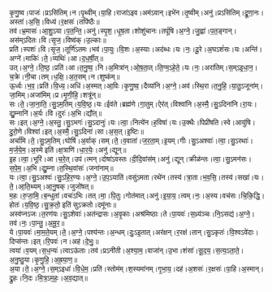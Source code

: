 

  
कृ॒णु॒ष्व।पाजः॑।प्रऽसि॑तिम्।न।पृ॒थ्वीम्।या॒हि।राजा॑ऽइव।अम॑ऽवान्।इभे॑न।तृ॒ष्वीम्।अनु॑।प्रऽसि॑तिम्।द्रू॒णा॒नः।अस्ता॑।अ॒सि॒।विध्य॑।र॒क्षसः॑।तपि॑ष्ठैः॥  
तव॑।भ्र॒मासः॑।आ॒शु॒ऽया।प॒त॒न्ति॒।अनु॑।स्पृ॒श॒।धृ॒ष॒ता।शोशु॑चानः।तपूं॑षि।अ॒ग्ने॒।जु॒ह्वा॑।प॒त॒ङ्गान्।अस॑म्ऽदितः।वि।सृ॒ज॒।विष्व॑क्।उ॒ल्काः॥  
प्रति॑।स्पशः॑।वि।सृ॒ज॒।तूर्णि॑ऽतमः।भव॑।पा॒युः।वि॒शः।अ॒स्याः।अद॑ब्धः।यः।नः॒।दू॒रे।अ॒घऽशं॑सः।यः।अन्ति॑।अग्ने॑।माकिः॑।ते॒।व्यथिः॑।आ।द॒ध॒र्षी॒त्॥  
उत्।अ॒ग्ने॒।ति॒ष्ठ॒।प्रति॑।आ।त॒नु॒ष्व॒।नि।अ॒मित्रा॑न्।ओ॒ष॒ता॒त्।ति॒ग्म॒ऽहे॒ते॒।यः।नः॒।अरा॑तिम्।स॒म्ऽइ॒धा॒न॒।च॒क्रे।नी॒चा।तम्।ध॒क्षि॒।अ॒त॒सम्।न।शुष्क॑म्॥  
ऊ॒र्ध्वः।भ॒व॒।प्रति॑।वि॒ध्य॒।अधि॑।अ॒स्मत्।आ॒विः।कृ॒णु॒ष्व॒।दैव्या॑नि।अ॒ग्ने॒।अव॑।स्थि॒रा।त॒नु॒हि॒।या॒तु॒ऽजूना॑म्।जा॒मिम्।अजा॑मिम्।प्र।मृ॒णी॒हि॒।शत्रू॑न्॥  
सः।ते॒।जा॒ना॒ति॒।सु॒ऽम॒तिम्।य॒वि॒ष्ठ॒।यः।ईव॑ते।ब्रह्म॑णे।गा॒तुम्।ऐर॑त्।विश्वा॑नि।अ॒स्मै॒।सु॒ऽदिना॑नि।रा॒यः।द्यु॒म्नानि॑।अ॒र्यः।वि।दुरः॑।अ॒भि।द्यौ॑त्॥  
सः।इत्।अ॒ग्ने॒।अ॒स्तु॒।सु॒ऽभगः॑।सु॒ऽदानुः॑।यः।त्वा॒।नित्ये॑न।ह॒विषा॑।यः।उ॒क्थैः।पिप्री॑षति।स्वे।आयु॑षि।दु॒रो॒णे।विश्वा॑।इत्।अ॒स्मै॒।सु॒ऽदिना॑।सा।अ॒स॒त्।इ॒ष्टिः॥  
अर्चा॑मि।ते॒।सु॒ऽम॒तिम्।घोषि॑।अ॒र्वाक्।सम्।ते॒।व॒वाता॑।ज॒र॒ता॒म्।इ॒यम्।गीः।सु॒ऽअश्वाः॑।त्वा॒।सु॒ऽरथाः॑।म॒र्ज॒ये॒म॒।अ॒स्मे इति॑।क्ष॒त्राणि॑।धा॒र॒येः॒।अनु॑।द्यून्॥  
इ॒ह।त्वा॒।भूरि॑।आ।च॒रे॒त्।उप॑।त्मन्।दोषा॑ऽवस्तः।दी॒दि॒वांस॑म्।अनु॑।द्यून्।क्रीळ॑न्तः।त्वा॒।सु॒ऽमन॑सः।स॒पे॒म॒।अ॒भि।द्यु॒म्ना।त॒स्थि॒वांसः॑।जना॑नाम्॥  
यः।त्वा॒।सु॒ऽअश्वः॑।सु॒ऽहि॒र॒ण्यः।अ॒ग्ने॒।उ॒प॒ऽयाति॑।वसु॑ऽमता।रथे॑न।तस्य॑।त्रा॒ता।भ॒व॒सि॒।तस्य॑।सखा॑।यः।ते॒।आ॒ति॒थ्यम्।आ॒नु॒षक्।जुजो॑षत्॥  
म॒हः।रु॒जा॒मि॒।ब॒न्धुता॑।वचः॑ऽभिः।तत्।मा॒।पि॒तुः।गोत॑मात्।अनु॑।इ॒या॒य॒।त्वम्।नः॒।अ॒स्य।वच॑सः।चि॒कि॒द्धि॒।होतः॑।य॒वि॒ष्ठ॒।सु॒क्र॒तो॒ इति॑ सुऽक्रतो।दमू॑नाः॥  
अस्व॑प्नऽजः।त॒रण॑यः।सु॒ऽशेवाः॑।अत॑न्द्रासः।अ॒वृ॒काः।अश्र॑मिष्ठाः।ते।पा॒यवः॑।स॒ध्र्य॑ञ्चः।नि॒ऽसद्य॑।अ॒ग्ने॒।तव॑।नः॒।पा॒न्तु॒।अ॒मू॒र॒॥  
ये।पा॒यवः॑।मा॒म॒ते॒यम्।ते॒।अ॒ग्ने॒।पश्य॑न्तः।अ॒न्धम्।दुः॒ऽइ॒तात्।अर॑क्षन्।र॒रक्ष॑।तान्।सु॒ऽकृतः॑।वि॒श्वऽवे॑दाः।दिप्स॑न्तः।इत्।रि॒पवः॑।न।अह॑।दे॒भुः॒॥  
त्वया॑।व॒यम्।स॒ध॒न्यः॑।त्वाऽऊ॑ताः।तव॑।प्रऽनी॑ती।अ॒श्या॒म॒।वाजा॑न्।उ॒भा।शंसा॑।सू॒द॒य॒।स॒त्य॒ऽता॒ते॒।अ॒नु॒ष्ठु॒या।कृ॒णु॒हि॒।अ॒ह्र॒या॒ण॒॥  
अ॒या।ते॒।अ॒ग्ने॒।स॒म्ऽइधा॑।वि॒धे॒म॒।प्रति॑।स्तोम॑म्।श॒स्यमा॑नम्।गृ॒भा॒य॒।दह॑।अ॒शसः॑।र॒क्षसः॑।पा॒हि।अ॒स्मान्।द्रु॒हः।नि॒दः।मि॒त्र॒ऽम॒हः॒।अ॒व॒द्यात्॥  
